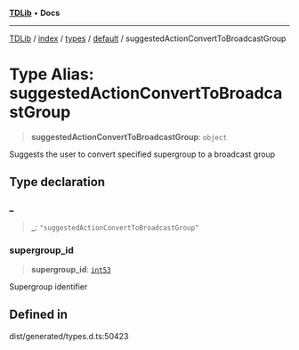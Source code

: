 [**TDLib**](../../../../../../README.md) • **Docs**

***

[TDLib](../../../../../../modules.md) / [index](../../../../../README.md) / [types](../../../README.md) / [default](../README.md) / suggestedActionConvertToBroadcastGroup

# Type Alias: suggestedActionConvertToBroadcastGroup

> **suggestedActionConvertToBroadcastGroup**: `object`

Suggests the user to convert specified supergroup to a broadcast group

## Type declaration

### \_

> **\_**: `"suggestedActionConvertToBroadcastGroup"`

### supergroup\_id

> **supergroup\_id**: [`int53`](int53-1.md)

Supergroup identifier

## Defined in

dist/generated/types.d.ts:50423
